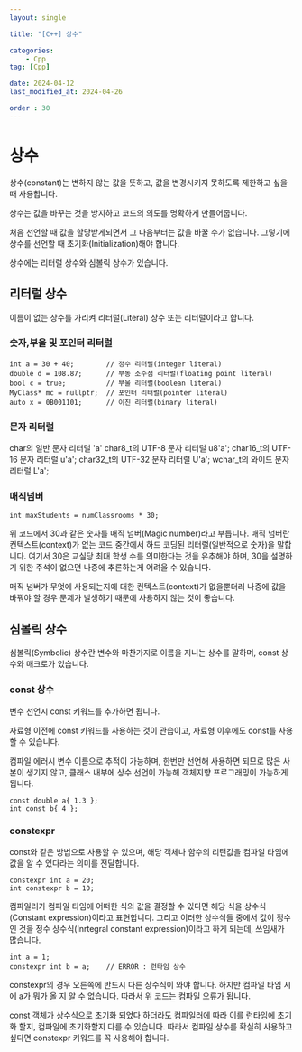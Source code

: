 ```yaml
---
layout: single

title: "[C++] 상수"

categories:
    - Cpp
tag: [Cpp]

date: 2024-04-12
last_modified_at: 2024-04-26

order : 30
---
```


# 상수

상수(constant)는 변하지 않는 값을 뜻하고, 값을 변경시키지 못하도록 제한하고 싶을때 사용합니다.

상수는 값을 바꾸는 것을 방지하고 코드의 의도를 명확하게 만들어줍니다.

처음 선언할 때 값을 할당받게되면서 그 다음부터는 값을 바꿀 수가 없습니다. 그렇기에 상수를 선언할 때 초기화(Initialization)해야 합니다.

상수에는 리터럴 상수와 심볼릭 상수가 있습니다.

## 리터럴 상수

이름이 없는 상수를 가리켜 리터럴(Literal) 상수 또는 리터럴이라고 합니다.

### 숫자,부울 및 포인터 리터럴
```
int a = 30 + 40;        // 정수 리터럴(integer literal)
double d = 108.87;      // 부동 소수점 리터럴(floating point literal)
bool c = true;          // 부울 리터럴(boolean literal)
MyClass* mc = nullptr;  // 포인터 리터럴(pointer literal)
auto x = 0B001101;      // 이진 리터럴(binary literal)
```

### 문자 리터럴
char의 일반 문자 리터럴 'a'
char8_t의 UTF-8 문자 리터럴 u8'a';
char16_t의 UTF-16 문자 리터럴 u'a';
char32_t의 UTF-32 문자 리터럴 U'a';
wchar_t의 와이드 문자 리터럴 L'a';

### 매직넘버

```
int maxStudents = numClassrooms * 30;
```

위 코드에서 30과 같은 숫자를 매직 넘버(Magic number)라고 부릅니다. 매직 넘버란 컨텍스트(context)가 없는 코드 중간에서 하드 코딩된 리터럴(일반적으로 숫자)을 말합니다. 여기서 30은 교실당 최대 학생 수를 의미한다는 것을 유추해야 하며, 30을 설명하기 위한 주석이 없으면 나중에 추론하는게 어려울 수 있습니다.

매직 넘버가 무엇에 사용되는지에 대한 컨텍스트(context)가 없을뿐더러 나중에 값을 바꿔야 할 경우 문제가 발생하기 때문에 사용하지 않는 것이 좋습니다.

## 심볼릭 상수

심볼릭(Symbolic) 상수란 변수와 마찬가지로 이름을 지니는 상수를 말하며, const 상수와 매크로가 있습니다.

### const 상수

변수 선언시 const 키워드를 추가하면 됩니다.

자료형 이전에 const 키워드를 사용하는 것이 관습이고, 자료형 이후에도 const를 사용할 수 있습니다.

컴파일 에러시 변수 이름으로 추적이 가능하며, 한번만 선언해 사용하면 되므로 많은 사본이 생기지 않고, 클래스 내부에 상수 선언이 가능해 객체지향 프로그래밍이 가능하게 됩니다.

```
const double a{ 1.3 };
int const b{ 4 };
```

### constexpr

const와 같은 방법으로 사용할 수 있으며, 해당 객체나 함수의 리턴값을 컴파일 타임에 값을 알 수 있다라는 의미를 전달합니다.

```
constexpr int a = 20;
int constexpr b = 10;
```

컴파일러가 컴파일 타임에 어떠한 식의 값을 결정할 수 있다면 해당 식을 상수식(Constant expression)이라고 표현합니다. 그리고 이러한 상수식들 중에서 값이 정수인 것을 정수 상수식(Inrtegral constant expression)이라고 하게 되는데, 쓰임새가 많습니다.

```
int a = 1;
constexpr int b = a;    // ERROR : 런타임 상수
```
constexpr의 경우 오른쪽에 반드시 다른 상수식이 와야 합니다. 하지만 컴파일 타임 시에 a가 뭐가 올 지 알 수 없습니다. 따라서 위 코드는 컴파일 오류가 됩니다.

const 객체가 상수식으로 초기화 되었다 하더라도 컴파일러에 따라 이를 런타임에 초기화 할지, 컴파일에 초기화할지 다를 수 있습니다. 따라서 컴파일 상수를 확실히 사용하고 싶다면 constexpr 키워드를 꼭 사용해야 합니다.